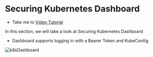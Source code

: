 # Securing Kubernetes Dashboard

  - Take me to [Video Tutorial](https://kodekloud.com/topic/securing-kubernetes-dashboard/)

In this section, we will take a look at Securing Kubernetes Dashboard

  - Dashboard  supports logging in with a Bearer Token and KubeConfig

  ![k8sDashboard](../../images/k8sauth.png)
